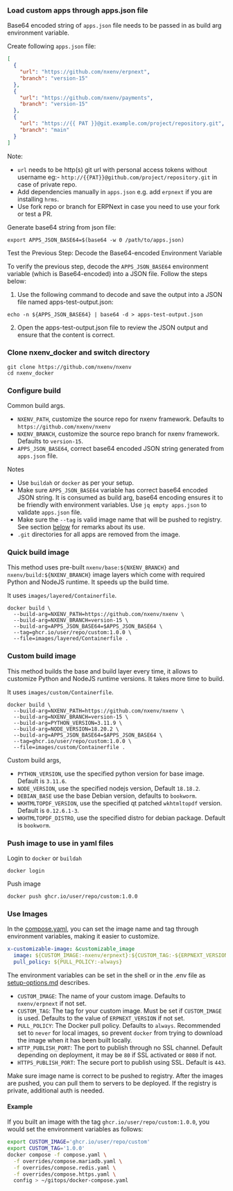 ### Load custom apps through apps.json file

Base64 encoded string of `apps.json` file needs to be passed in as build arg environment variable.

Create following `apps.json` file:

```json
[
  {
    "url": "https://github.com/nxenv/erpnext",
    "branch": "version-15"
  },
  {
    "url": "https://github.com/nxenv/payments",
    "branch": "version-15"
  },
  {
    "url": "https://{{ PAT }}@git.example.com/project/repository.git",
    "branch": "main"
  }
]
```

Note:

- `url` needs to be http(s) git url with personal access tokens without username eg:- `http://{{PAT}}@github.com/project/repository.git` in case of private repo.
- Add dependencies manually in `apps.json` e.g. add `erpnext` if you are installing `hrms`.
- Use fork repo or branch for ERPNext in case you need to use your fork or test a PR.

Generate base64 string from json file:

```shell
export APPS_JSON_BASE64=$(base64 -w 0 /path/to/apps.json)
```

Test the Previous Step: Decode the Base64-encoded Environment Variable

To verify the previous step, decode the `APPS_JSON_BASE64` environment variable (which is Base64-encoded) into a JSON file. Follow the steps below:

1. Use the following command to decode and save the output into a JSON file named apps-test-output.json:

```shell
echo -n ${APPS_JSON_BASE64} | base64 -d > apps-test-output.json
```

2. Open the apps-test-output.json file to review the JSON output and ensure that the content is correct.

### Clone nxenv_docker and switch directory

```shell
git clone https://github.com/nxenv/nxenv
cd nxenv_docker
```

### Configure build

Common build args.

- `NXENV_PATH`, customize the source repo for nxenv framework. Defaults to `https://github.com/nxenv/nxenv`
- `NXENV_BRANCH`, customize the source repo branch for nxenv framework. Defaults to `version-15`.
- `APPS_JSON_BASE64`, correct base64 encoded JSON string generated from `apps.json` file.

Notes

- Use `buildah` or `docker` as per your setup.
- Make sure `APPS_JSON_BASE64` variable has correct base64 encoded JSON string. It is consumed as build arg, base64 encoding ensures it to be friendly with environment variables. Use `jq empty apps.json` to validate `apps.json` file.
- Make sure the `--tag` is valid image name that will be pushed to registry. See section [below](#use-images) for remarks about its use.
- `.git` directories for all apps are removed from the image.

### Quick build image

This method uses pre-built `nxenv/base:${NXENV_BRANCH}` and `nxenv/build:${NXENV_BRANCH}` image layers which come with required Python and NodeJS runtime. It speeds up the build time.

It uses `images/layered/Containerfile`.

```shell
docker build \
  --build-arg=NXENV_PATH=https://github.com/nxenv/nxenv \
  --build-arg=NXENV_BRANCH=version-15 \
  --build-arg=APPS_JSON_BASE64=$APPS_JSON_BASE64 \
  --tag=ghcr.io/user/repo/custom:1.0.0 \
  --file=images/layered/Containerfile .
```

### Custom build image

This method builds the base and build layer every time, it allows to customize Python and NodeJS runtime versions. It takes more time to build.

It uses `images/custom/Containerfile`.

```shell
docker build \
  --build-arg=NXENV_PATH=https://github.com/nxenv/nxenv \
  --build-arg=NXENV_BRANCH=version-15 \
  --build-arg=PYTHON_VERSION=3.11.9 \
  --build-arg=NODE_VERSION=18.20.2 \
  --build-arg=APPS_JSON_BASE64=$APPS_JSON_BASE64 \
  --tag=ghcr.io/user/repo/custom:1.0.0 \
  --file=images/custom/Containerfile .
```

Custom build args,

- `PYTHON_VERSION`, use the specified python version for base image. Default is `3.11.6`.
- `NODE_VERSION`, use the specified nodejs version, Default `18.18.2`.
- `DEBIAN_BASE` use the base Debian version, defaults to `bookworm`.
- `WKHTMLTOPDF_VERSION`, use the specified qt patched `wkhtmltopdf` version. Default is `0.12.6.1-3`.
- `WKHTMLTOPDF_DISTRO`, use the specified distro for debian package. Default is `bookworm`.

### Push image to use in yaml files

Login to `docker` or `buildah`

```shell
docker login
```

Push image

```shell
docker push ghcr.io/user/repo/custom:1.0.0
```

### Use Images

In the [compose.yaml](../compose.yaml), you can set the image name and tag through environment variables, making it easier to customize.

```yaml
x-customizable-image: &customizable_image
  image: ${CUSTOM_IMAGE:-nxenv/erpnext}:${CUSTOM_TAG:-${ERPNEXT_VERSION:?No ERPNext version or tag set}}
  pull_policy: ${PULL_POLICY:-always}
```

The environment variables can be set in the shell or in the .env file as [setup-options.md](setup-options.md) describes.

- `CUSTOM_IMAGE`: The name of your custom image. Defaults to `nxenv/erpnext` if not set.
- `CUSTOM_TAG`: The tag for your custom image. Must be set if `CUSTOM_IMAGE` is used. Defaults to the value of `ERPNEXT_VERSION` if not set.
- `PULL_POLICY`: The Docker pull policy. Defaults to `always`. Recommended set to `never` for local images, so prevent `docker` from trying to download the image when it has been built locally.
- `HTTP_PUBLISH_PORT`: The port to publish through no SSL channel. Default depending on deployment, it may be `80` if SSL activated or `8080` if not.
- `HTTPS_PUBLISH_PORT`: The secure port to publish using SSL. Default is `443`.

Make sure image name is correct to be pushed to registry. After the images are pushed, you can pull them to servers to be deployed. If the registry is private, additional auth is needed.

#### Example

If you built an image with the tag `ghcr.io/user/repo/custom:1.0.0`, you would set the environment variables as follows:

```bash
export CUSTOM_IMAGE='ghcr.io/user/repo/custom'
export CUSTOM_TAG='1.0.0'
docker compose -f compose.yaml \
  -f overrides/compose.mariadb.yaml \
  -f overrides/compose.redis.yaml \
  -f overrides/compose.https.yaml \
  config > ~/gitops/docker-compose.yaml
```

